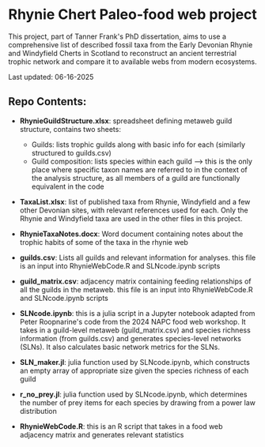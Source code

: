Rhynie Chert Paleo-food web project 
===================================
This project, part of Tanner Frank's PhD dissertation, aims to use a comprehensive list of described fossil taxa from the Early Devonian
Rhynie and Windyfield Cherts in Scotland to reconstruct an ancient terrestrial trophic network and compare it to available webs from
modern ecosystems.

Last updated: 06-16-2025

Repo Contents:
--------------
- **RhynieGuildStructure.xlsx**: spreadsheet defining metaweb guild structure, contains two sheets:
    - Guilds: lists trophic guilds along with basic info for each (similarly structured to guilds.csv)
    - Guild composition: lists species within each guild --> this is the only place where specific taxon names are referred to in the context of the analysis structure, as all members of a guild are functionally equivalent in the code
  
- **TaxaList.xlsx**: list of published taxa from Rhynie, Windyfield and a few other Devonian sites, with relevant references used for each. Only the Rhynie and Windyfield taxa are used in the other files in this project.
  
- **RhynieTaxaNotes.docx**: Word document containing notes about the trophic habits of some of the taxa in the rhynie web

- **guilds.csv**: Lists all guilds and relevant information for analyses. this file is an input into RhynieWebCode.R and SLNcode.ipynb scripts

- **guild_matrix.csv**: adjacency matrix containing feeding relationships of all the guilds in the metaweb. this file is an input into RhynieWebCode.R and SLNcode.ipynb scripts

- **SLNcode.ipynb**: this is a julia script in a Jupyter notebook adapted from Peter Roopnarine's code from the 2024 NAPC food web workshop. It takes in a guild-level metaweb (guild_matrix.csv) and species richness information (from guilds.csv) and generates species-level networks (SLNs). It also calculates basic network metrics for the SLNs.

- **SLN_maker.jl**: julia function used by SLNcode.ipynb, which constructs an empty array of appropriate size given the species richness of each guild
- **r_no_prey.jl**: julia function used by SLNcode.ipynb, which determines the number of prey items for each species by drawing from a power law distribution

- **RhynieWebCode.R**: this is an R script that takes in a food web adjacency matrix and generates relevant statistics
